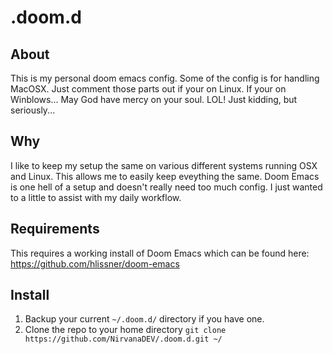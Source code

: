 # .doom.d

## About
This is my personal doom emacs config. Some of the config is for handling
MacOSX. Just comment those parts out if your on Linux. If your on Winblows...
May God have mercy on your soul. LOL! Just kidding, but seriously...

## Why
I like to keep my setup the same on various different systems running OSX and
Linux. This allows me to easily keep eveything the same. Doom Emacs is one hell
of a setup and doesn't really need too much config. I just wanted to a little to
assist with my daily workflow.

## Requirements
This requires a working install of Doom Emacs which can be found here: https://github.com/hlissner/doom-emacs

## Install
1. Backup your current `~/.doom.d/` directory if you have one.
2. Clone the repo to your home directory `git clone https://github.com/NirvanaDEV/.doom.d.git ~/`
